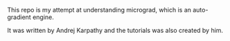 This repo is my attempt at understanding micrograd, which is an auto-gradient engine. 

It was written by Andrej Karpathy and the tutorials was also created by him. 
